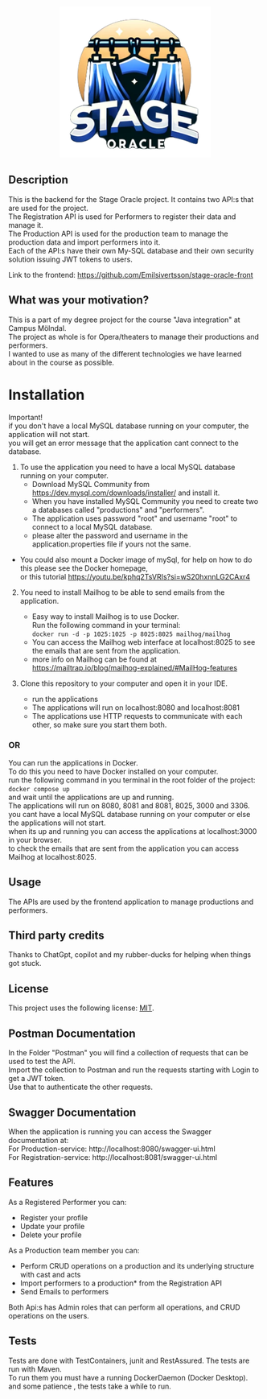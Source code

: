 
<p align="center">
<img src="Images/logo-hanger.png" width="300" height="300">
</p>

## Description
This is the backend for the Stage Oracle project. It contains two API:s that are used for the project.\
The Registration API is used for Performers to register their data and manage it.\
The Production API is used for the production team to manage the production data and import performers into it. \
Each of the API:s have their own My-SQL database and their own security solution issuing JWT tokens to users.

Link to the frontend:
https://github.com/Emilsivertsson/stage-oracle-front

## What was your motivation?
This is a part of my degree project for the course "Java integration" at Campus Mölndal. \
The project as whole is for Opera/theaters to manage their productions and performers. \
I wanted to use as many of the different technologies we have learned about in the course as possible.

# Installation
Important!\
if you don't have a local MySQL database running on your computer, the application will not start.\
you will get an error message that the application cant connect to the database.

1. To use the application you need to have a local MySQL database running on your computer.
    - Download MySQL Community from https://dev.mysql.com/downloads/installer/ and install it.
    - When you have installed MySQL Community you need to create two a databases called "productions" and "performers".
    - The application uses password "root" and username "root" to connect to a local MySQL database.
    - please alter the password and username in the application.properties file if yours not the same.

- You could also mount a Docker image of mySql, for help on how to do this please see the Docker homepage,\
  or this tutorial https://youtu.be/kphq2TsVRIs?si=wS20hxnnLG2CAxr4

2. You need to install Mailhog to be able to send emails from the application.
    - Easy way to install Mailhog is to use Docker.\
      Run the following command in your terminal:\
      `docker run -d -p 1025:1025 -p 8025:8025 mailhog/mailhog`
    - You can access the Mailhog web interface at localhost:8025 to see the emails that are sent from the application.
    - more info on Mailhog can be found at https://mailtrap.io/blog/mailhog-explained/#MailHog-features
   
3. Clone this repository to your computer and open it in your IDE.
   - run the applications
   - The applications will run on localhost:8080 and localhost:8081
   - The applications use HTTP requests to communicate with each other, so make sure you start them both.

### OR
You can run the applications in Docker.\
To do this you need to have Docker installed on your computer.\
run the following command in you terminal in the root folder of the project:\
`docker compose up`\
and wait until the applications are up and running.\
The applications will run on 8080, 8081 and 8081, 8025, 3000 and 3306.\
you cant have a local MySQL database running on your computer or else the applications will not start.\
when its up and running you can access the applications at localhost:3000 in your browser.\
to check the emails that are sent from the application you can access Mailhog at localhost:8025.

## Usage
The APIs are used by the frontend application to manage productions and performers.

## Third party credits
Thanks to ChatGpt, copilot and my rubber-ducks for helping when things got stuck.

## License
This project uses the following license: [MIT](https://opensource.org/licenses/MIT).

## Postman Documentation
In the Folder "Postman" you will find a collection of requests that can be used to test the API.\
Import the collection to Postman and run the requests starting with Login to get a JWT token. \
Use that to authenticate the other requests.

## Swagger Documentation
When the application is running you can access the Swagger documentation at:\
For Production-service: http://localhost:8080/swagger-ui.html \
For Registration-service: http://localhost:8081/swagger-ui.html 

## Features
As a Registered Performer you can:
- Register your profile
- Update your profile
- Delete your profile

As a Production team member you can:
- Perform CRUD operations on a production and its underlying structure with cast and acts
- Import performers to a production* from the Registration API
- Send Emails to performers

Both Api:s has Admin roles that can perform all operations, and CRUD operations on the users.

## Tests
Tests are done with TestContainers, junit and  RestAssured. The tests are run with Maven. \
To run them you must have a running DockerDaemon (Docker Desktop). \
and some patience , the tests take a while to run.
